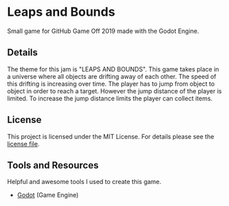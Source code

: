 # Leaps and Bounds

Small game for GitHub Game Off 2019 made with the Godot Engine.

## Details

The theme for this jam is "LEAPS AND BOUNDS". This game takes place in a universe
where all objects are drifting away of each other. The speed of this drifting is
increasing over time. The player has to jump from object to object in order to reach
a target. However the jump distance of the player is limited. To increase the jump
distance limits the player can collect items.

## License

This project is licensed under the MIT License. For details please see the [license file](LICENSE).

## Tools and Resources

Helpful and awesome tools I used to create this game.

- [Godot](https://godotengine.org/) (Game Engine)
